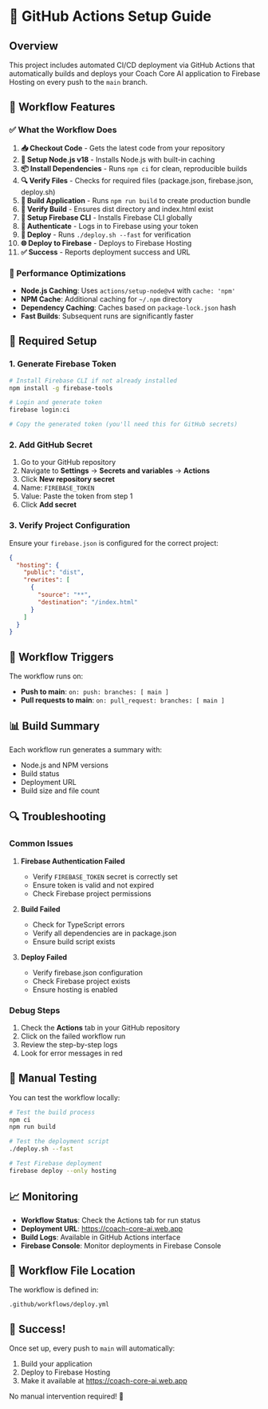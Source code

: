 # 🚀 GitHub Actions Setup Guide

## Overview

This project includes automated CI/CD deployment via GitHub Actions that automatically builds and deploys your Coach Core AI application to Firebase Hosting on every push to the `main` branch.

## 🔧 Workflow Features

### ✅ What the Workflow Does

1. **📥 Checkout Code** - Gets the latest code from your repository
2. **🔧 Setup Node.js v18** - Installs Node.js with built-in caching
3. **📦 Install Dependencies** - Runs `npm ci` for clean, reproducible builds
4. **🔍 Verify Files** - Checks for required files (package.json, firebase.json, deploy.sh)
5. **🔨 Build Application** - Runs `npm run build` to create production bundle
6. **📁 Verify Build** - Ensures dist directory and index.html exist
7. **🔧 Setup Firebase CLI** - Installs Firebase CLI globally
8. **🔐 Authenticate** - Logs in to Firebase using your token
9. **🚀 Deploy** - Runs `./deploy.sh --fast` for verification
10. **🌐 Deploy to Firebase** - Deploys to Firebase Hosting
11. **✅ Success** - Reports deployment success and URL

### 🚀 Performance Optimizations

- **Node.js Caching**: Uses `actions/setup-node@v4` with `cache: 'npm'`
- **NPM Cache**: Additional caching for `~/.npm` directory
- **Dependency Caching**: Caches based on `package-lock.json` hash
- **Fast Builds**: Subsequent runs are significantly faster

## 🔐 Required Setup

### 1. Generate Firebase Token

```bash
# Install Firebase CLI if not already installed
npm install -g firebase-tools

# Login and generate token
firebase login:ci

# Copy the generated token (you'll need this for GitHub secrets)
```

### 2. Add GitHub Secret

1. Go to your GitHub repository
2. Navigate to **Settings** → **Secrets and variables** → **Actions**
3. Click **New repository secret**
4. Name: `FIREBASE_TOKEN`
5. Value: Paste the token from step 1
6. Click **Add secret**

### 3. Verify Project Configuration

Ensure your `firebase.json` is configured for the correct project:

```json
{
  "hosting": {
    "public": "dist",
    "rewrites": [
      {
        "source": "**",
        "destination": "/index.html"
      }
    ]
  }
}
```

## 🎯 Workflow Triggers

The workflow runs on:

- **Push to main**: `on: push: branches: [ main ]`
- **Pull requests to main**: `on: pull_request: branches: [ main ]`

## 📊 Build Summary

Each workflow run generates a summary with:

- Node.js and NPM versions
- Build status
- Deployment URL
- Build size and file count

## 🔍 Troubleshooting

### Common Issues

1. **Firebase Authentication Failed**
   - Verify `FIREBASE_TOKEN` secret is correctly set
   - Ensure token is valid and not expired
   - Check Firebase project permissions

2. **Build Failed**
   - Check for TypeScript errors
   - Verify all dependencies are in package.json
   - Ensure build script exists

3. **Deploy Failed**
   - Verify firebase.json configuration
   - Check Firebase project exists
   - Ensure hosting is enabled

### Debug Steps

1. Check the **Actions** tab in your GitHub repository
2. Click on the failed workflow run
3. Review the step-by-step logs
4. Look for error messages in red

## 🚀 Manual Testing

You can test the workflow locally:

```bash
# Test the build process
npm ci
npm run build

# Test the deployment script
./deploy.sh --fast

# Test Firebase deployment
firebase deploy --only hosting
```

## 📈 Monitoring

- **Workflow Status**: Check the Actions tab for run status
- **Deployment URL**: https://coach-core-ai.web.app
- **Build Logs**: Available in GitHub Actions interface
- **Firebase Console**: Monitor deployments in Firebase Console

## 🔄 Workflow File Location

The workflow is defined in:
```
.github/workflows/deploy.yml
```

## 🎉 Success!

Once set up, every push to `main` will automatically:
1. Build your application
2. Deploy to Firebase Hosting
3. Make it available at https://coach-core-ai.web.app

No manual intervention required! 🚀


